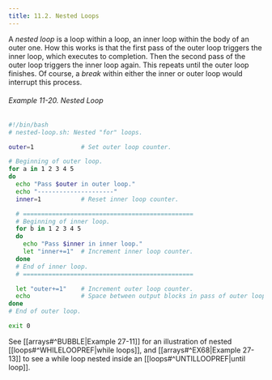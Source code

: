 ```yaml
---
title: 11.2. Nested Loops
---
```



A _nested loop_ is a loop within a loop, an inner loop within the body of an outer one. How this works is that the first pass of the outer loop triggers the inner loop, which executes to completion. Then the second pass of the outer loop triggers the inner loop again. This repeats until the outer loop finishes. Of course, a _break_ within either the inner or outer loop would interrupt this process.

###### Example 11-20. Nested Loop

```bash
#!/bin/bash
# nested-loop.sh: Nested "for" loops.

outer=1             # Set outer loop counter.

# Beginning of outer loop.
for a in 1 2 3 4 5
do
  echo "Pass $outer in outer loop."
  echo "---------------------"
  inner=1           # Reset inner loop counter.

  # ===============================================
  # Beginning of inner loop.
  for b in 1 2 3 4 5
  do
    echo "Pass $inner in inner loop."
    let "inner+=1"  # Increment inner loop counter.
  done
  # End of inner loop.
  # ===============================================

  let "outer+=1"    # Increment outer loop counter. 
  echo              # Space between output blocks in pass of outer loop.
done               
# End of outer loop.

exit 0
```

See [[arrays#^BUBBLE|Example 27-11]] for an illustration of nested [[loops#^WHILELOOPREF|while loops]], and [[arrays#^EX68|Example 27-13]] to see a while loop nested inside an [[loops#^UNTILLOOPREF|until loop]].
